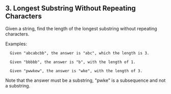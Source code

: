 ## 3\. Longest Substring Without Repeating Characters


   Given a string, find the length of the longest substring without repeating characters.

   
   Examples:
  
      Given "abcabcbb", the answer is "abc", which the length is 3.
   
      Given "bbbbb", the answer is "b", with the length of 1.
   
      Given "pwwkew", the answer is "wke", with the length of 3. 
   
   
   Note that the answer must be a substring, "pwke" is a subsequence and not a substring.

